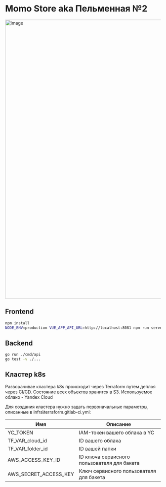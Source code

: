 # Momo Store aka Пельменная №2

<img width="900" alt="image" src="https://user-images.githubusercontent.com/9394918/167876466-2c530828-d658-4efe-9064-825626cc6db5.png">

## Frontend

```bash
npm install
NODE_ENV=production VUE_APP_API_URL=http://localhost:8081 npm run serve
```

## Backend

```bash
go run ./cmd/api
go test -v ./... 
```

## Кластер k8s

Разворачивае кластера k8s происходит через Terraform путем деплоя через CI/CD. Состояние всех объектов хранится в S3. Используемое облако - Yandex Cloud

Для создания кластера нужно задать первоначальные параметры, описанные в infra\terraform\.gitlab-ci.yml:

| Имя | Описание |
| ------ | ------ |
| YC_TOKEN | IAM-токен вашего облака в YC |
| TF_VAR_cloud_id | ID вашего облака |
| TF_VAR_folder_id | ID вашей папки |
| AWS_ACCESS_KEY_ID | ID ключа сервисного пользователя для бакета |
| AWS_SECRET_ACCESS_KEY | Ключ сервисного пользователя для бакета  |